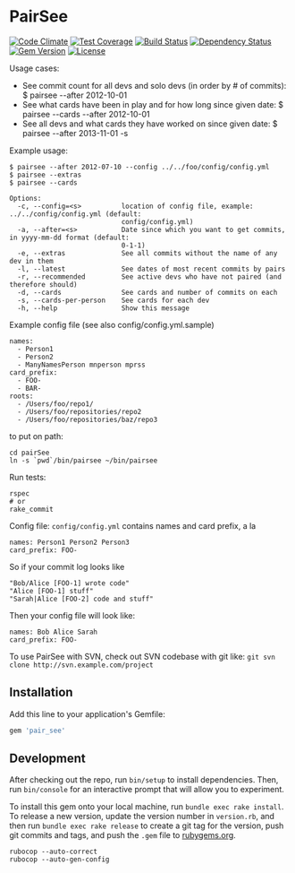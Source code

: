 # PairSee

[![Code Climate](https://codeclimate.com/github/compwron/pairSee/badges/gpa.svg)](https://codeclimate.com/github/compwron/pairSee)
[![Test Coverage](https://codeclimate.com/github/compwron/pairSee/badges/coverage.svg)](https://codeclimate.com/github/compwron/pairSee)
[![Build Status](https://travis-ci.org/compwron/pairSee.svg)](https://travis-ci.org/compwron/pairSee)
[![Dependency Status](https://gemnasium.com/badges/github.com/compwron/pairSee.svg)](https://gemnasium.com/github.com/compwron/pairSee)
[![Gem Version](https://img.shields.io/gem/v/pair_see.svg)](https://rubygems.org/gems/pair_see)
[![License](http://img.shields.io/:license-mit-blue.svg)](http://doge.mit-license.org)


Usage cases:
* See commit count for all devs and solo devs (in order by # of commits): $ pairsee --after 2012-10-01
* See what cards have been in play and for how long since given date: $ pairsee --cards --after 2012-10-01
* See all devs and what cards they have worked on since given date: $ pairsee --after 2013-11-01 -s

Example usage:
```
$ pairsee --after 2012-07-10 --config ../../foo/config/config.yml
$ pairsee --extras
$ pairsee --cards
```

```
Options:
  -c, --config=<s>          location of config file, example: ../../config/config.yml (default:
                            config/config.yml)
  -a, --after=<s>           Date since which you want to get commits, in yyyy-mm-dd format (default:
                            0-1-1)
  -e, --extras              See all commits without the name of any dev in them
  -l, --latest              See dates of most recent commits by pairs
  -r, --recommended         See active devs who have not paired (and therefore should)
  -d, --cards               See cards and number of commits on each
  -s, --cards-per-person    See cards for each dev
  -h, --help                Show this message

```

Example config file (see also config/config.yml.sample)
```
names:
  - Person1
  - Person2
  - ManyNamesPerson mnperson mprss
card_prefix:
  - FOO-
  - BAR-
roots:
  - /Users/foo/repo1/
  - /Users/foo/repositories/repo2
  - /Users/foo/repositories/baz/repo3
```

to put on path:
```
cd pairSee
ln -s `pwd`/bin/pairsee ~/bin/pairsee
```

Run tests:
```
rspec
# or
rake_commit
```

Config file: `config/config.yml`
contains names and card prefix, a la
```
names: Person1 Person2 Person3
card_prefix: FOO-
```

So if your commit log looks like
```
"Bob/Alice [FOO-1] wrote code"
"Alice [FOO-1] stuff"
"Sarah|Alice [FOO-2] code and stuff"
```

Then your config file will look like:
```
names: Bob Alice Sarah
card_prefix: FOO-
```

To use PairSee with SVN, check out SVN codebase with git like: `git svn clone http://svn.example.com/project`

## Installation

Add this line to your application's Gemfile:

```ruby
gem 'pair_see'
```


## Development

After checking out the repo, run `bin/setup` to install dependencies. Then, run `bin/console` for an interactive prompt that will allow you to experiment.

To install this gem onto your local machine, run `bundle exec rake install`. To release a new version, update the version number in `version.rb`, and then run `bundle exec rake release` to create a git tag for the version, push git commits and tags, and push the `.gem` file to [rubygems.org](https://rubygems.org).

```
rubocop --auto-correct
rubocop --auto-gen-config 
```
